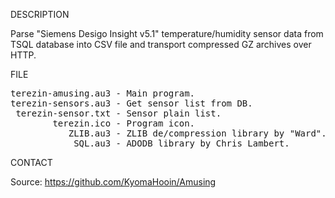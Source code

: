 
DESCRIPTION

Parse "Siemens Desigo Insight v5.1" temperature/humidity sensor data from TSQL database into CSV file and transport compressed GZ archives over HTTP.

FILE

<pre>
terezin-amusing.au3 - Main program.
terezin-sensors.au3 - Get sensor list from DB.
 terezin-sensor.txt - Sensor plain list.
        terezin.ico - Program icon.
           ZLIB.au3 - ZLIB de/compression library by "Ward".
           _SQL.au3 - ADODB library by Chris Lambert.
</pre>

CONTACT

Source: https://github.com/KyomaHooin/Amusing

